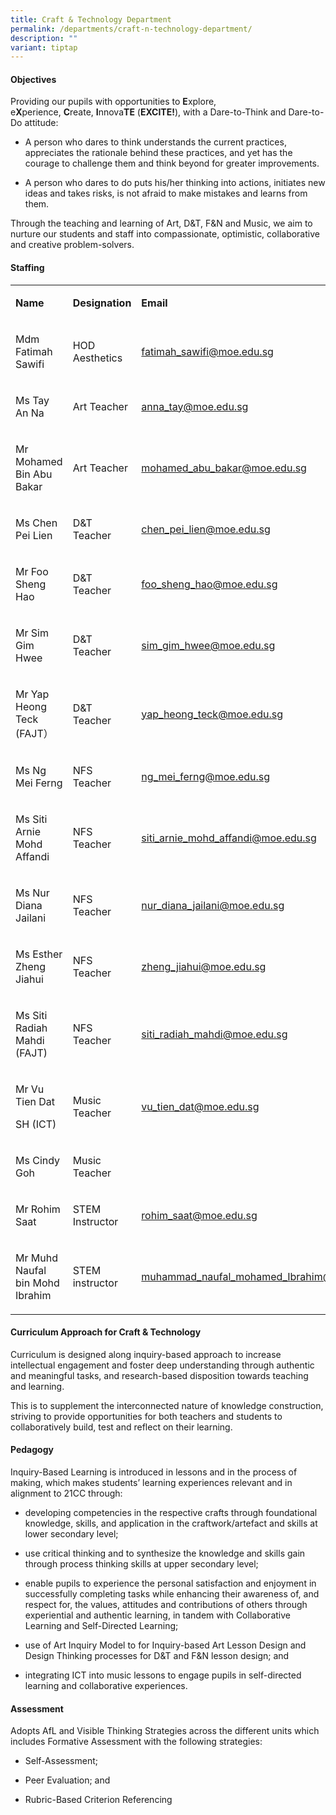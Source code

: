 ```yaml
---
title: Craft & Technology Department
permalink: /departments/craft-n-technology-department/
description: ""
variant: tiptap
---
```

<h4>Objectives</h4>
<p>Providing our pupils with opportunities to&nbsp;<strong>E</strong>xplore,
e<strong>X</strong>perience,&nbsp;<strong>C</strong>reate,&nbsp;<strong>I</strong>nnova<strong>TE</strong>&nbsp;(<strong>EXCITE!</strong>),
with a Dare-to-Think and Dare-to-Do attitude:</p>
<ul data-tight="true" class="tight">
<li>
<p>A person who dares to think understands the current practices, appreciates
the rationale behind these practices, and yet has the courage to challenge
them and think beyond for greater improvements.</p>
</li>
<li>
<p>A person who dares to do puts his/her thinking into actions, initiates
new ideas and takes risks, is not afraid to make mistakes and learns from
them.</p>
</li>
</ul>
<p>Through the teaching and learning of Art, D&amp;T, F&amp;N and Music,
we aim to nurture our students and staff into compassionate, optimistic,
collaborative and creative problem-solvers.</p>
<h4>Staffing</h4>
<table style="minWidth: 75px">
<colgroup>
<col>
<col>
<col>
</colgroup>
<tbody>
<tr>
<td rowspan="1" colspan="1">
<p><strong>Name</strong>
</p>
</td>
<td rowspan="1" colspan="1">
<p><strong>Designation</strong>
</p>
</td>
<td rowspan="1" colspan="1">
<p><strong>Email</strong>
</p>
</td>
</tr>
<tr>
<td rowspan="1" colspan="1">
<p>Mdm Fatimah Sawifi</p>
</td>
<td rowspan="1" colspan="1">
<p>HOD Aesthetics</p>
</td>
<td rowspan="1" colspan="1">
<p><a href="mailto:fatimah_sawifi@moe.edu.sg" rel="noopener noreferrer nofollow" target="">fatimah_sawifi@moe.edu.sg</a>
</p>
</td>
</tr>
<tr>
<td rowspan="1" colspan="1">
<p>Ms Tay An Na</p>
</td>
<td rowspan="1" colspan="1">
<p>Art Teacher</p>
</td>
<td rowspan="1" colspan="1">
<p><a href="mailto:anna_tay@moe.edu.sg" rel="noopener noreferrer nofollow" target="">anna_tay@moe.edu.sg</a>
</p>
</td>
</tr>
<tr>
<td rowspan="1" colspan="1">
<p>Mr Mohamed Bin Abu Bakar</p>
</td>
<td rowspan="1" colspan="1">
<p>Art Teacher</p>
</td>
<td rowspan="1" colspan="1">
<p><a href="mohamed_abu_bakar@moe.edu.sg" rel="noopener noreferrer nofollow" target="_blank">mohamed_abu_bakar@moe.edu.sg</a>
</p>
</td>
</tr>
<tr>
<td rowspan="1" colspan="1">
<p>Ms Chen Pei Lien</p>
</td>
<td rowspan="1" colspan="1">
<p>D&amp;T Teacher</p>
</td>
<td rowspan="1" colspan="1">
<p><a href="mailto:chen_pei_lien@moe.edu.sg" rel="noopener noreferrer nofollow" target="">chen_pei_lien@moe.edu.sg</a>
</p>
</td>
</tr>
<tr>
<td rowspan="1" colspan="1">
<p>Mr Foo Sheng Hao</p>
</td>
<td rowspan="1" colspan="1">
<p>D&amp;T Teacher</p>
</td>
<td rowspan="1" colspan="1">
<p><a href="mailto:foo_sheng_hao@moe.edu.sg" rel="noopener noreferrer nofollow" target="">foo_sheng_hao@moe.edu.sg</a>
</p>
</td>
</tr>
<tr>
<td rowspan="1" colspan="1">
<p>Mr Sim Gim Hwee</p>
</td>
<td rowspan="1" colspan="1">
<p>D&amp;T Teacher</p>
</td>
<td rowspan="1" colspan="1">
<p><a href="sim_gim_hwee@moe.edu.sg" rel="noopener nofollow" target="_blank">sim_gim_hwee@moe.edu.sg</a>
</p>
</td>
</tr>
<tr>
<td rowspan="1" colspan="1">
<p>Mr Yap Heong Teck (FAJT）</p>
</td>
<td rowspan="1" colspan="1">
<p>D&amp;T Teacher</p>
</td>
<td rowspan="1" colspan="1">
<p><a href="mailto:yap_heong_teck@moe.edu.sg" rel="noopener noreferrer nofollow" target="">yap_heong_teck@moe.edu.sg</a>
</p>
</td>
</tr>
<tr>
<td rowspan="1" colspan="1">
<p>Ms Ng Mei Ferng</p>
</td>
<td rowspan="1" colspan="1">
<p>NFS Teacher</p>
</td>
<td rowspan="1" colspan="1">
<p><a href="mailto:ng_mei_ferng@moe.edu.sg" rel="noopener noreferrer nofollow" target="">ng_mei_ferng@moe.edu.sg</a>
</p>
</td>
</tr>
<tr>
<td rowspan="1" colspan="1">
<p>Ms Siti Arnie Mohd Affandi</p>
</td>
<td rowspan="1" colspan="1">
<p>NFS Teacher</p>
</td>
<td rowspan="1" colspan="1">
<p><a href="mailto:siti_arnie_mohd_affandi@moe.edu.sg" rel="noopener noreferrer nofollow" target="">siti_arnie_mohd_affandi@moe.edu.sg</a>
</p>
</td>
</tr>
<tr>
<td rowspan="1" colspan="1">
<p>Ms Nur Diana Jailani</p>
</td>
<td rowspan="1" colspan="1">
<p>NFS Teacher</p>
</td>
<td rowspan="1" colspan="1">
<p><a href="mailto:nur_diana_jailani@moe.edu.sg" rel="noopener noreferrer nofollow" target="">nur_diana_jailani@moe.edu.sg</a>
</p>
</td>
</tr>
<tr>
<td rowspan="1" colspan="1">
<p>Ms Esther Zheng Jiahui</p>
</td>
<td rowspan="1" colspan="1">
<p>NFS Teacher</p>
</td>
<td rowspan="1" colspan="1">
<p><a href="lwa_heng_qian@moe.edu.sg" rel="noopener noreferrer nofollow" target="_blank">zheng_jiahui@moe.edu.sg</a>
</p>
</td>
</tr>
<tr>
<td rowspan="1" colspan="1">
<p>Ms Siti Radiah Mahdi (FAJT)</p>
</td>
<td rowspan="1" colspan="1">
<p>NFS Teacher</p>
</td>
<td rowspan="1" colspan="1">
<p><a href="siti_radiah_mahdi@moe.edu.sg" rel="noopener nofollow" target="_blank">siti_radiah_mahdi@moe.edu.sg</a>
</p>
</td>
</tr>
<tr>
<td rowspan="1" colspan="1">
<p>Mr Vu Tien Dat</p>
<p>SH (ICT)</p>
</td>
<td rowspan="1" colspan="1">
<p>Music Teacher</p>
</td>
<td rowspan="1" colspan="1">
<p><a href="mailto:vu_tien_dat@moe.edu.sg" rel="noopener noreferrer nofollow" target="">vu_tien_dat@moe.edu.sg</a>
</p>
</td>
</tr>
<tr>
<td rowspan="1" colspan="1">
<p>Ms Cindy Goh</p>
</td>
<td rowspan="1" colspan="1">
<p>Music Teacher</p>
</td>
<td rowspan="1" colspan="1">
<p></p>
</td>
</tr>
<tr>
<td rowspan="1" colspan="1">
<p>Mr Rohim Saat</p>
</td>
<td rowspan="1" colspan="1">
<p>STEM Instructor</p>
</td>
<td rowspan="1" colspan="1">
<p><a href="mailto:rohim_saat@moe.edu.sg" rel="noopener noreferrer nofollow" target="">rohim_saat@moe.edu.sg</a>
</p>
</td>
</tr>
<tr>
<td rowspan="1" colspan="1">
<p>Mr Muhd Naufal bin Mohd Ibrahim</p>
</td>
<td rowspan="1" colspan="1">
<p>STEM instructor</p>
</td>
<td rowspan="1" colspan="1">
<p><a href="muhammad_naufal_mohamed_Ibrahim@moe.edu.sg" rel="noopener nofollow" target="_blank">muhammad_naufal_mohamed_Ibrahim@moe.edu.sg</a>
</p>
</td>
</tr>
</tbody>
</table>
<h4>Curriculum Approach for Craft &amp; Technology</h4>
<p>Curriculum is designed along inquiry-based approach to increase intellectual
engagement and foster deep understanding through authentic and meaningful
tasks, and research-based&nbsp;disposition towards teaching and learning.</p>
<p>This is to supplement the interconnected nature of knowledge construction,
striving to provide opportunities for both teachers and students to collaboratively
build, test and reflect on their learning.</p>
<h4>Pedagogy</h4>
<p>Inquiry-Based Learning is introduced in lessons and in the process of
making, which makes students’ learning experiences relevant and in alignment
to 21CC through:</p>
<ul data-tight="true" class="tight">
<li>
<p>developing competencies in the respective crafts through foundational
knowledge, skills, and application in the craftwork/artefact and skills
at lower secondary level;</p>
</li>
<li>
<p>use critical thinking and to synthesize the knowledge and skills gain
through process thinking skills at upper secondary level;</p>
</li>
<li>
<p>enable pupils to experience the personal satisfaction and enjoyment in
successfully completing tasks while enhancing their awareness of, and respect
for, the values, attitudes and contributions of others through experiential
and authentic learning, in tandem with Collaborative Learning and Self-Directed
Learning;</p>
</li>
<li>
<p>use of Art Inquiry Model to for Inquiry-based Art Lesson Design and Design
Thinking processes for D&amp;T and F&amp;N lesson design; and</p>
</li>
<li>
<p>integrating ICT into music lessons to engage pupils in self-directed learning
and collaborative experiences.</p>
</li>
</ul>
<h4>Assessment</h4>
<p>Adopts AfL and Visible Thinking Strategies across the different units
which includes Formative Assessment with the following strategies:</p>
<ul data-tight="true" class="tight">
<li>
<p>Self-Assessment;</p>
</li>
<li>
<p>Peer Evaluation; and</p>
</li>
<li>
<p>Rubric-Based Criterion Referencing</p>
</li>
</ul>
<p></p>